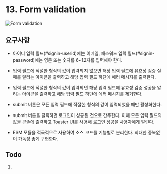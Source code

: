 # 13. Form validation

![Form validation](https://poiemaweb.com/assets/fs-images/exercise/form-validation-1.gif)

## 요구사항

- 아이디 입력 필드(#signin-userid)에는 이메일, 패스워드 입력 필드(#signin-password)에는 영문 또는 숫자를 6~12자를 입력해야 한다.

- 입력 필드에 적절한 형식의 값이 입력되지 않으면 해당 입력 필드에 유효성 검증 실패를 알리는 아이콘을 출력하고 해당 입력 필드 하단에 에러 메시지를 출력한다.

- 입력 필드에 적절한 형식의 값이 입력되면 해당 입력 필드에 유효성 검증 성공을 알리는 아이콘을 출력하고 해당 입력 필드 하단에 에러 메시지를 제거한다.

- submit 버튼은 모든 입력 필드에 적절한 형식의 값이 입력되었을 때만 활성화한다.

- submit 버튼을 클릭하면 로그인이 성공된 것으로 간주한다. 이때 모든 입력 필드의 값을 콘솔에 출력하고 Toaster UI를 사용해 로그인 성공을 사용자에게 알린다.

- ESM 모듈을 적극적으로 사용하여 소스 코드를 기능별로 분리한다.
최대한 중복없이 가독성 좋게 구현한다.

## Todo

1. 